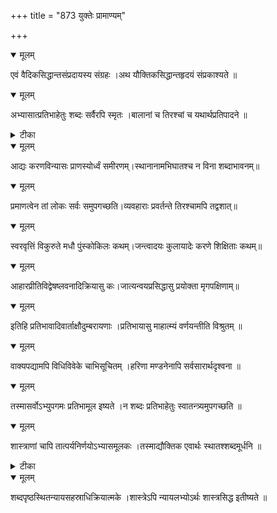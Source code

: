 +++
title = "873 युक्तेः प्रामाण्यम्"

+++


<details open><summary>मूलम्</summary>

एवं वैदिकसिद्धान्तसंप्रदायस्य संग्रहः ।अथ यौक्तिकसिद्धान्तहृदयं संप्रकाश्यते ॥
</details>



<details open><summary>मूलम्</summary>

अभ्यासात्प्रतिभाहेतुः शब्दः सर्वैरपि स्मृतः ।बालानां च तिरश्चां च यथार्थप्रतिपादने ॥
</details>



<details><summary>टीका</summary>

वा. प.[2-119]
</details>



<details open><summary>मूलम्</summary>

आद्यः करणविन्यासः प्राणस्योर्ध्वं समीरणम्।स्थानानामभिघातश्च न विना शब्दाभावनम्॥
</details>



<details open><summary>मूलम्</summary>

प्रमाणत्वेन तां लोकः सर्वः समुपगच्छति।व्यवहाराः प्रवर्तन्ते तिरश्चामपि तद्वशात्॥
</details>



<details open><summary>मूलम्</summary>

स्वरवृत्तिं विकुरुते मधौ पुंस्कोकिलः कथम्।जन्त्वादयः कुलायादेः करणे शिक्षिताः कथम्॥
</details>



<details open><summary>मूलम्</summary>

आहारप्रीतिविद्वेषष्लवनादिक्रियासु कः।जात्यन्वयप्रसिद्धासु प्रयोक्ता मृगपक्षिणाम्॥
</details>



<details open><summary>मूलम्</summary>

इतिहि प्रतिभावादिवार्ताक्षौदुम्बरायणाः ।प्रतिभायासु माहात्म्यं वर्णयन्तीति विश्रुतम् ॥
</details>



<details open><summary>मूलम्</summary>

वाक्यपद्यामपि विधिविवेके चाभिसूचितम् ।हरिणा मण्डनेनापि सर्वसारार्थदृश्वना ॥
</details>



<details open><summary>मूलम्</summary>

तस्मासर्वोऽभ्युपगमः प्रतिभामूल इष्यते ।न शब्दः प्रतिभाहेतुः स्वातन्त्र्यमुपगच्छति ॥
</details>



<details open><summary>मूलम्</summary>

शास्त्राणां चापि तात्पर्यनिर्णयोऽभ्यासमूलकः ।तस्माद्यौक्तिक एवार्थः स्थातश्शब्दमूर्धनि ॥
</details>



<details><summary>टीका</summary>

न्याय. म.[589]
</details>



<details open><summary>मूलम्</summary>

शब्दपृष्ठस्थितन्यायसहस्राधिक्रियात्मके ।शास्त्रेऽपि न्यायलभ्योऽर्थः शास्त्रसिद्ध इतीष्यते ॥
</details>

